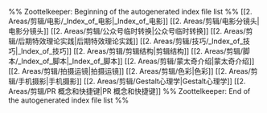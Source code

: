 %% Zoottelkeeper: Beginning of the autogenerated index file list  %%
 [[2. Areas/剪辑/电影/_Index_of_电影|_Index_of_电影]]
 [[2. Areas/剪辑/电影分镜头|电影分镜头]]
 [[2. Areas/剪辑/公众号临时转换|公众号临时转换]]
 [[2. Areas/剪辑/后期特效理论实践|后期特效理论实践]]
 [[2. Areas/剪辑/技巧/_Index_of_技巧|_Index_of_技巧]]
 [[2. Areas/剪辑/剪辑结构|剪辑结构]]
 [[2. Areas/剪辑/脚本/_Index_of_脚本|_Index_of_脚本]]
 [[2. Areas/剪辑/蒙太奇介绍|蒙太奇介绍]]
 [[2. Areas/剪辑/拍摄运镜|拍摄运镜]]
 [[2. Areas/剪辑/色彩|色彩]]
 [[2. Areas/剪辑/手机摄影|手机摄影]]
 [[2. Areas/剪辑/Gestalt心理学|Gestalt心理学]]
 [[2. Areas/剪辑/PR 概念和快捷键|PR 概念和快捷键]]
%% Zoottelkeeper: End of the autogenerated index file list  %%
